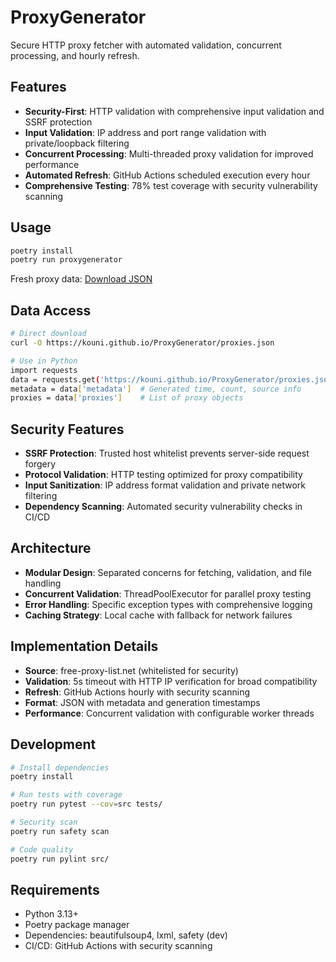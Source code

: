 # ProxyGenerator

Secure HTTP proxy fetcher with automated validation, concurrent processing, and hourly refresh.

## Features

- **Security-First**: HTTP validation with comprehensive input validation and SSRF protection
- **Input Validation**: IP address and port range validation with private/loopback filtering
- **Concurrent Processing**: Multi-threaded proxy validation for improved performance
- **Automated Refresh**: GitHub Actions scheduled execution every hour
- **Comprehensive Testing**: 78% test coverage with security vulnerability scanning

## Usage

```bash
poetry install
poetry run proxygenerator
```

Fresh proxy data: [Download JSON](https://kouni.github.io/ProxyGenerator/proxies.json)

## Data Access

```bash
# Direct download
curl -O https://kouni.github.io/ProxyGenerator/proxies.json

# Use in Python
import requests
data = requests.get('https://kouni.github.io/ProxyGenerator/proxies.json').json()
metadata = data['metadata']  # Generated time, count, source info
proxies = data['proxies']    # List of proxy objects
```

## Security Features

- **SSRF Protection**: Trusted host whitelist prevents server-side request forgery
- **Protocol Validation**: HTTP testing optimized for proxy compatibility
- **Input Sanitization**: IP address format validation and private network filtering
- **Dependency Scanning**: Automated security vulnerability checks in CI/CD

## Architecture

- **Modular Design**: Separated concerns for fetching, validation, and file handling
- **Concurrent Validation**: ThreadPoolExecutor for parallel proxy testing
- **Error Handling**: Specific exception types with comprehensive logging
- **Caching Strategy**: Local cache with fallback for network failures

## Implementation Details

- **Source**: free-proxy-list.net (whitelisted for security)
- **Validation**: 5s timeout with HTTP IP verification for broad compatibility
- **Refresh**: GitHub Actions hourly with security scanning
- **Format**: JSON with metadata and generation timestamps
- **Performance**: Concurrent validation with configurable worker threads

## Development

```bash
# Install dependencies
poetry install

# Run tests with coverage
poetry run pytest --cov=src tests/

# Security scan
poetry run safety scan

# Code quality
poetry run pylint src/
```

## Requirements

- Python 3.13+
- Poetry package manager
- Dependencies: beautifulsoup4, lxml, safety (dev)
- CI/CD: GitHub Actions with security scanning